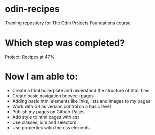 # odin-recipes
Training repository for The Odin Projects Foundations course

# Which step was completed?

Project: Recipes at 47%

# Now I am able to:

* Create a html boilerplate and understand the structure of html files
* Create basic navigation between pages
* Adding basic html elements like links, lists and images to my pages
* Work with Git as version control on a basic level
* Publish my pages on Github-Pages
* Add style to html pages with css
* Use classes, id's and selectors
* Use properties witin the css elements

